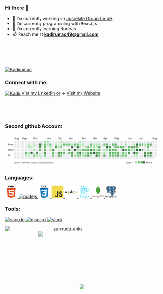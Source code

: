 ### Hi there 👋

- 🔭 I’m currently working on [Jusrelate Group GmbH](https://www.justrelate.com/)
- 💬 I'm currently programming with React.js
- 🌱 I’m currently learning NodeJs
- 📫 Reach me at **kadirumac49@gmail.com**

<!-- <h3>My Project Background</h3>
<div>
<a href="https://www.gamescom.de/de"><img width="80" height="auto" src="https://blog.games-career.com/de/files/2022/06/gamescom-22.jpeg" /></a>
<h4>Gamescom</h4>
</div>
<div>
<a href="https://www.sicherheitserziehung.de/"><img width="80" height="auto" src="https://yt3.ggpht.com/mbYh6Q_GoUVg4UIeXLlieMnoR7IXKlfPiVxNzslR9ggSm1zCxGFqTrsv8lIbDyGcxLm8sf5r=s900-c-k-c0x00ffffff-no-rj" /></a>
<h4>Provinzial</h4>
</div> -->
<br>

<br><br>

<p align="left"> <a href="https://github.com/ryo-ma/github-profile-trophy"><img src="https://github-profile-trophy.vercel.app/?username=Kadirumac" alt="Kadirumac" /></a> </p>

### Connect with me:

<p align="left">
<a href="https://www.linkedin.com/in/kadirumac/" target="blank"><img align="center" src="https://velanovascular.com/wp-content/uploads/2020/06/LinkedIn.png" alt="Kadir" height="30" width="30" /> Vist my LinkedIn or</a> => <a href="https://kadirumac.netlify.app/">Visit my Website</a>
</p>

<br />
<br />

<br />

<h3>Second  github Account</h3>
<a href="https://github.com/Kadir-umac">
<img  src="./github-2.png" />
</a>

<h3 align="left">Languages:</h3>
<p align="left">
    <a href="https://www.w3.org/html/" target="_blank"> <img src="https://raw.githubusercontent.com/devicons/devicon/master/icons/html5/html5-original-wordmark.svg" alt="html5" width="40" height="40"/> </a>
  <a href="https://docs.microsoft.com/en-us/dotnet/csharp/" target="_blank"> <img src="https://seeklogo.com/images/N/nodejs-logo-D26404F360-seeklogo.com.png" alt="nodejs" width="27" height="30"/> </a>
    <a href="https://www.w3schools.com/css/" target="_blank"> <img src="https://raw.githubusercontent.com/devicons/devicon/master/icons/css3/css3-original-wordmark.svg" alt="css3" width="40" height="40"/> </a>
    <a href="https://developer.mozilla.org/en-US/docs/Web/JavaScript" target="_blank"> <img src="https://raw.githubusercontent.com/devicons/devicon/master/icons/javascript/javascript-original.svg" alt="javascript" width="40" height="40"/> </a>
      <a href="https://nodejs.org" target="_blank"> <img src="https://raw.githubusercontent.com/devicons/devicon/master/icons/nodejs/nodejs-original-wordmark.svg" alt="nodejs" width="40" height="40"/> </a>
       <a href="https://reactjs.org/" target="_blank"> <img src="https://raw.githubusercontent.com/devicons/devicon/master/icons/react/react-original-wordmark.svg" alt="react" width="40" height="40"/> </a>
        <a href="https://www.mongodb.com/" target="_blank"> <img src="https://raw.githubusercontent.com/devicons/devicon/master/icons/mongodb/mongodb-original-wordmark.svg" alt="mongodb" width="40" height="40"/> </a>
    <a href="https://www.postgresql.org" target="_blank"> <img src="https://raw.githubusercontent.com/devicons/devicon/master/icons/postgresql/postgresql-original-wordmark.svg" alt="postgresql" width="40" height="40"/> </a>  
  <h3 align="left">Tools:</h3>
<a href="https://code.visualstudio.com/" target="_blank"> <img src="https://upload.wikimedia.org/wikipedia/commons/thumb/9/9a/Visual_Studio_Code_1.35_icon.svg/1024px-Visual_Studio_Code_1.35_icon.svg.png" alt="vscode" width="30" height="30"/> </a>
<a href="https://discord.com/" target="_blank"> <img src="https://cdn4.iconfinder.com/data/icons/logos-and-brands/512/91_Discord_logo_logos-512.png" alt="discord" width="30" height="30"/> </a> 
<a href="https://slack.com/intl/en-tr/" target="_blank"> <img src="https://cdn.brandfolder.io/5H442O3W/as/pl546j-7le8zk-4nzzs1/Slack_Mark_Web.png" alt="slack" width="37" height="37"/> </a>
       </p>
     
<p align=center>
    <div align=center>
      <a href="https://github.com/denvercoder1/github-readme-streak-stats" title="Go to Source">
        <img align="left" width=396 src="https://github-readme-streak-stats.herokuapp.com/?user=Kadirumac&theme=react&border=61dafb&hide_border=true" alt="zumrudu-anka" />
      </a>
      <a href="https://github.com/anuraghazra/github-readme-stats" title="Go to Source">
        <img align="right" width=396 src="https://github-readme-stats.vercel.app/api?username=Kadirumac&show_icons=true&theme=react&border_color=61dafb&hide_border=true" />
      </a>
    </div>
    <br><br><br><br><br><br><br><br><br><br><br>
    <div align=center>
      <a href="https://github.com/anuraghazra/github-readme-stats">
        <img width=325 align="center" src="https://github-readme-stats.vercel.app/api/top-langs/?username=Kadirumac&hide=c%23,powershell,Mathematica,Ruby,Objective-C,Objective-C%2b%2b,Cuda&title_color=61dafb&text_color=ffffff&icon_color=61dafb&bg_color=20232a&langs_count=8&layout=compact&border_color=61dafb&hide_border=true" />
      </a>
    </div>
     </p>
